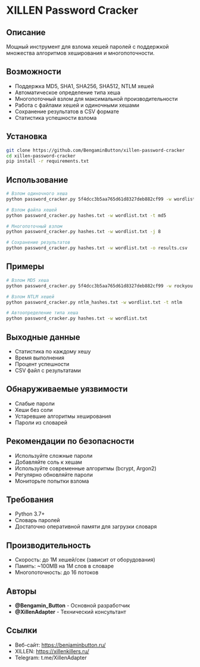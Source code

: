 # XILLEN Password Cracker

## Описание
Мощный инструмент для взлома хешей паролей с поддержкой множества алгоритмов хеширования и многопоточности.

## Возможности
- Поддержка MD5, SHA1, SHA256, SHA512, NTLM хешей
- Автоматическое определение типа хеша
- Многопоточный взлом для максимальной производительности
- Работа с файлами хешей и одиночными хешами
- Сохранение результатов в CSV формате
- Статистика успешности взлома

## Установка
```bash
git clone https://github.com/BengaminButton/xillen-password-cracker
cd xillen-password-cracker
pip install -r requirements.txt
```

## Использование
```bash
# Взлом одиночного хеша
python password_cracker.py 5f4dcc3b5aa765d61d8327deb882cf99 -w wordlist.txt

# Взлом файла хешей
python password_cracker.py hashes.txt -w wordlist.txt -t md5

# Многопоточный взлом
python password_cracker.py hashes.txt -w wordlist.txt -j 8

# Сохранение результатов
python password_cracker.py hashes.txt -w wordlist.txt -o results.csv
```

## Примеры
```bash
# Взлом MD5 хеша
python password_cracker.py 5f4dcc3b5aa765d61d8327deb882cf99 -w rockyou.txt

# Взлом NTLM хешей
python password_cracker.py ntlm_hashes.txt -w wordlist.txt -t ntlm

# Автоопределение типа хеша
python password_cracker.py hashes.txt -w wordlist.txt
```

## Выходные данные
- Статистика по каждому хешу
- Время выполнения
- Процент успешности
- CSV файл с результатами

## Обнаруживаемые уязвимости
- Слабые пароли
- Хеши без соли
- Устаревшие алгоритмы хеширования
- Пароли из словарей

## Рекомендации по безопасности
- Используйте сложные пароли
- Добавляйте соль к хешам
- Используйте современные алгоритмы (bcrypt, Argon2)
- Регулярно обновляйте пароли
- Мониторьте попытки взлома

## Требования
- Python 3.7+
- Словарь паролей
- Достаточно оперативной памяти для загрузки словаря

## Производительность
- Скорость: до 1M хешей/сек (зависит от оборудования)
- Память: ~100MB на 1M слов в словаре
- Многопоточность: до 16 потоков

## Авторы
- **@Bengamin_Button** - Основной разработчик
- **@XillenAdapter** - Технический консультант

## Ссылки
- Веб-сайт: https://benjaminbutton.ru/
- XILLEN: https://xillenkillers.ru/
- Telegram: t.me/XillenAdapter
